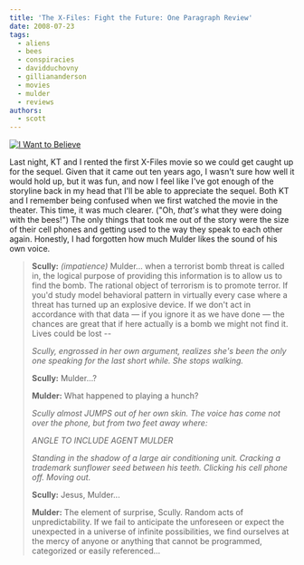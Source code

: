 ```yaml
---
title: 'The X-Files: Fight the Future: One Paragraph Review'
date: 2008-07-23
tags:
  - aliens
  - bees
  - conspiracies
  - davidduchovny
  - gilliananderson
  - movies
  - mulder
  - reviews
authors:
  - scott
---
```


[![I Want to Believe](/images/2696314448_a2a3794f72_m.jpg)](http://www.flickr.com/photos/spaceninja/2696314448/)

Last night, KT and I rented the first X-Files movie so we could get caught up for the sequel. Given that it came out ten years ago, I wasn't sure how well it would hold up, but it was fun, and now I feel like I've got enough of the storyline back in my head that I'll be able to appreciate the sequel. Both KT and I remember being confused when we first watched the movie in the theater. This time, it was much clearer. ("Oh, _that's_ what they were doing with the bees!") The only things that took me out of the story were the size of their cell phones and getting used to the way they speak to each other again. Honestly, I had forgotten how much Mulder likes the sound of his own voice.

> **Scully:** _(impatience)_ Mulder... when a terrorist bomb threat is called in, the logical purpose of providing this information is to allow us to find the bomb. The rational object of terrorism is to promote terror. If you'd study model behavioral pattern in virtually every case where a threat has turned up an explosive device. If we don't act in accordance with that data — if you ignore it as we have done — the chances are great that if here actually is a bomb we might not find it. Lives could be lost --
>
> _Scully, engrossed in her own argument, realizes she's been the only one speaking for the last short while. She stops walking._
>
> **Scully:** Mulder...?
>
> **Mulder:** What happened to playing a hunch?
>
> _Scully almost JUMPS out of her own skin. The voice has come not over the phone, but from two feet away where:_
>
> _ANGLE TO INCLUDE AGENT MULDER_
>
> _Standing in the shadow of a large air conditioning unit. Cracking a trademark sunflower seed between his teeth. Clicking his cell phone off. Moving out._
>
> **Scully:** Jesus, Mulder...
>
> **Mulder:** The element of surprise, Scully. Random acts of unpredictability. If we fail to anticipate the unforeseen or expect the unexpected in a universe of infinite possibilities, we find ourselves at the mercy of anyone or anything that cannot be programmed, categorized or easily referenced...
